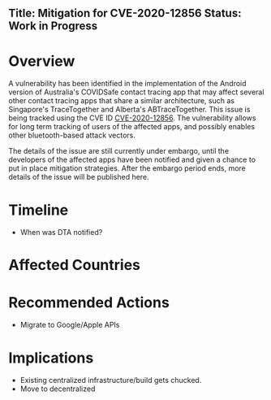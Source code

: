 Title: Mitigation for CVE-2020-12856
Status: Work in Progress
---


# Overview

A vulnerability has been identified in the implementation of the Android version of Australia's COVIDSafe contact tracing app that may affect several other contact tracing apps that share a similar architecture, such as Singapore's TraceTogether and Alberta's ABTraceTogether. This issue is being tracked using the CVE ID [CVE-2020-12856](https://cve.mitre.org/cgi-bin/cvename.cgi?name=CVE-2020-12856). The vulnerability allows for long term tracking of users of the affected apps, and possibly enables other bluetooth-based attack vectors.

The details of the issue are still currently under embargo, until the developers of the affected apps have been notified and given a chance to put in place mitigation strategies. After the embargo period ends, more details of the issue will be published here.

# Timeline

- When was DTA notified?


# Affected Countries

# Recommended Actions

- Migrate to Google/Apple APIs

# Implications

- Existing centralized infrastructure/build gets chucked.
- Move to decentralized